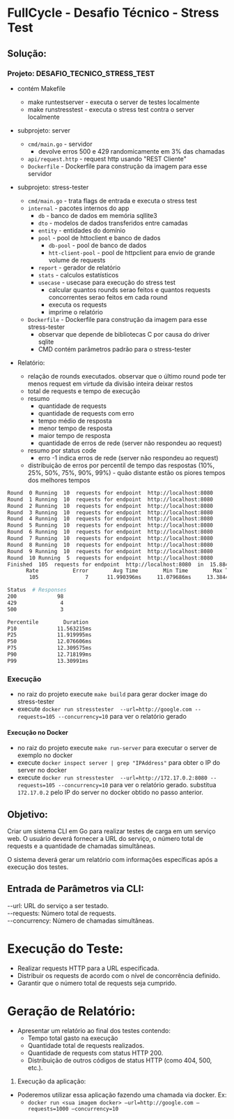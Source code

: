 # FullCycle - Desafio Técnico - Stress Test

## Solução:

### Projeto: DESAFIO_TECNICO_STRESS_TEST

* contém Makefile
  * make runtestserver - executa o server de testes localmente
  * make runstresstest - executa o stress test contra o server localmente

* subprojeto: server
  * `cmd/main.go` - servidor
    * devolve erros 500 e 429 randomicamente em 3% das chamadas
  * `api/request.http` - request http usando "REST Cliente"
  * `Dockerfile` - Dockerfile para construção da imagem para esse servidor

* subprojeto: stress-tester
  * `cmd/main.go` - trata flags de entrada e executa o stress test
  * `internal` - pacotes internos do app
    * `db` - banco de dados em memória sqllite3
    * `dto` - modelos de dados transferidos entre camadas
    * `entity` - entidades do domínio
    * `pool` - pool de httoclient e banco de dados
      * `db-pool` - pool de banco de dados
      * `htt-client-pool` - pool de httpclient para envio de grande volume de requests
    * `report` - gerador de relatório
    * `stats` - calculos estatísticos
    * `usecase` - usecase para execução do stress test
      * calcular quantos rounds serao feitos e quantos requests concorrentes serao feitos em cada round
      * executa os requests
      * imprime o relatório
  * `Dockerfile` - Dockerfile para construção da imagem para esse stress-tester
    * observar que depende de bibliotecas C por causa do driver sqlite
    * CMD contém parâmetros padrão para o stress-tester

* Relatório:
  * relação de rounds executados. observar que o último round pode ter menos request em virtude da divisão inteira deixar restos
  * total de requests e tempo de execução
  * resumo
    * quantidade de requests
    * quantidade de requests com erro
    * tempo médio de resposta
    * menor tempo de resposta
    * maior tempo de resposta
    * quantidade de erros de rede (server não respondeu ao request)
  * resumo por status code
    * erro -1 indica erros de rede (server não respondeu ao request)
  * distribuição de erros por percentil de tempo das respostas (10%, 25%, 50%, 75%, 90%, 99%) - quão distante estão os piores tempos dos melhores tempos

```bash
Round  0 Running  10  requests for endpoint  http://localhost:8080
Round  1 Running  10  requests for endpoint  http://localhost:8080
Round  2 Running  10  requests for endpoint  http://localhost:8080
Round  3 Running  10  requests for endpoint  http://localhost:8080
Round  4 Running  10  requests for endpoint  http://localhost:8080
Round  5 Running  10  requests for endpoint  http://localhost:8080
Round  6 Running  10  requests for endpoint  http://localhost:8080
Round  7 Running  10  requests for endpoint  http://localhost:8080
Round  8 Running  10  requests for endpoint  http://localhost:8080
Round  9 Running  10  requests for endpoint  http://localhost:8080
Round  10 Running  5  requests for endpoint  http://localhost:8080
Finished  105  requests for endpoint  http://localhost:8080  in  15.88441ms
      Rate           Error        Avg Time        Min Time        Max Time       Net Error
       105               7      11.990396ms     11.079686ms     13.384475ms              0

Status  # Responses
200             98
429              4
500              3

Percentile        Duration
P10             11.563215ms
P25             11.919995ms
P50             12.076606ms
P75             12.309575ms
P90             12.718199ms
P99             13.30991ms
```

### Execução

* no raiz do projeto execute `make build` para gerar docker image do stress-tester
* execute `docker run stresstester  --url=http://google.com --requests=105 --concurrency=10` para ver o relatório gerado

#### Execução no Docker

* no raiz do projeto execute `make run-server` para executar o server de exemplo no docker
* execute `docker inspect server | grep "IPAddress"` para obter o IP do server no docker
* execute `docker run stresstester  --url=http://172.17.0.2:8080 --requests=105 --concurrency=10` para ver o relatório gerado. substitua `172.17.0.2` pelo IP do server no docker obtido no passo anterior.

## Objetivo:

Criar um sistema CLI em Go para realizar testes de carga em um serviço web. O usuário deverá fornecer a URL do serviço, o número total de requests e a quantidade de chamadas simultâneas.

O sistema deverá gerar um relatório com informações específicas após a execução dos testes.

## Entrada de Parâmetros via CLI:

--url: URL do serviço a ser testado.<br>
--requests: Número total de requests.<br>
--concurrency: Número de chamadas simultâneas.

# Execução do Teste:

* Realizar requests HTTP para a URL especificada.
* Distribuir os requests de acordo com o nível de concorrência definido.
* Garantir que o número total de requests seja cumprido.

# Geração de Relatório:

* Apresentar um relatório ao final dos testes contendo:
  * Tempo total gasto na execução
  * Quantidade total de requests realizados.
  * Quantidade de requests com status HTTP 200.
  * Distribuição de outros códigos de status HTTP (como 404, 500, etc.).

1. Execução da aplicação:

* Poderemos utilizar essa aplicação fazendo uma chamada via docker. Ex:
  * `docker run <sua imagem docker> —url=http://google.com —requests=1000 —concurrency=10`
